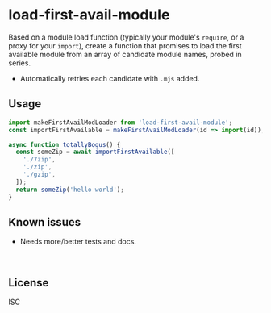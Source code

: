 ﻿
<!--#echo json="package.json" key="name" underline="=" -->
load-first-avail-module
=======================
<!--/#echo -->

<!--#echo json="package.json" key="description" -->
Based on a module load function (typically your module&#39;s `require`, or a
proxy for your `import`), create a function that promises to load the first
available module from an array of candidate module names, probed in series.
<!--/#echo -->


* Automatically retries each candidate with `.mjs` added.


Usage
-----

```javascript
import makeFirstAvailModLoader from 'load-first-avail-module';
const importFirstAvailable = makeFirstAvailModLoader(id => import(id));

async function totallyBogus() {
  const someZip = await importFirstAvailable([
    './7zip',
    './zip',
    './gzip',
  ]);
  return someZip('hello world');
}
```


<!--#toc stop="scan" -->



Known issues
------------

* Needs more/better tests and docs.




&nbsp;


License
-------
<!--#echo json="package.json" key=".license" -->
ISC
<!--/#echo -->
